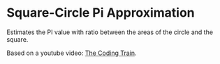 # Square-Circle Pi Approximation

Estimates the PI value with ratio between the areas of the circle and the square.

Based on a youtube video: [The Coding Train](https://youtu.be/EZ--4rxpdrY).
